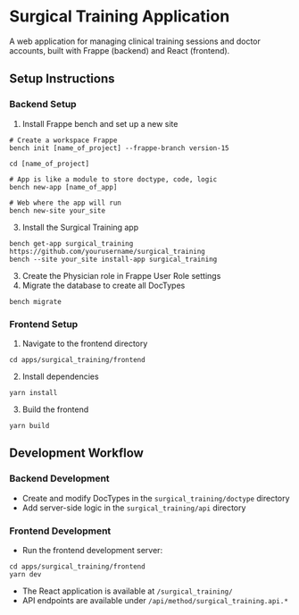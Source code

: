 # Surgical Training Application

A web application for managing clinical training sessions and doctor accounts, built with Frappe (backend) and React (frontend).

## Setup Instructions

### Backend Setup

1. Install Frappe bench and set up a new site
```
# Create a workspace Frappe
bench init [name_of_project] --frappe-branch version-15
 
cd [name_of_project]

# App is like a module to store doctype, code, logic
bench new-app [name_of_app]

# Web where the app will run
bench new-site your_site
```
   
3. Install the Surgical Training app
```
bench get-app surgical_training https://github.com/yourusername/surgical_training
bench --site your_site install-app surgical_training
```
3. Create the Physician role in Frappe User Role settings
4. Migrate the database to create all DocTypes
```
bench migrate
```

### Frontend Setup

1. Navigate to the frontend directory
```
cd apps/surgical_training/frontend
```
2. Install dependencies
```
yarn install
```
3. Build the frontend
```
yarn build
```

## Development Workflow

### Backend Development
- Create and modify DocTypes in the `surgical_training/doctype` directory
- Add server-side logic in the `surgical_training/api` directory

### Frontend Development
- Run the frontend development server:
```
cd apps/surgical_training/frontend
yarn dev
```
- The React application is available at `/surgical_training/`
- API endpoints are available under `/api/method/surgical_training.api.*`
